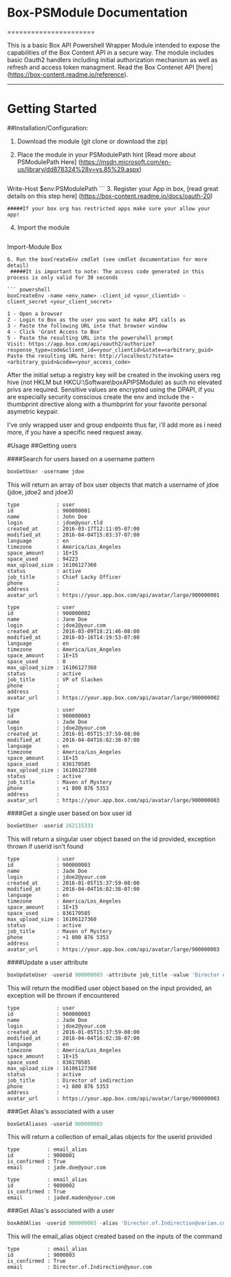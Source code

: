 # Box-PSModule Documentation
======================

This is a basic Box API Powershell Wrapper Module intended to expose the capabilities of the Box Content API in a secure way.  The module includes basic Oauth2 handlers including initial authorization mechanism as well as refresh and access token managment. Read the Box Contenet API [here] (https://box-content.readme.io/reference).

--------

# Getting Started
##Installation/Configuration:
1. Download the module (git clone or download the zip)
2. Place the module in your PSModulePath hint [Read more about PSModulePath Here] (https://msdn.microsoft.com/en-us/library/dd878324%28v=vs.85%29.aspx)

   ``` powershell
Write-Host $env:PSModulePath
    ```
3. Register your App in box, [read great details on this step here] (https://box-content.readme.io/docs/oauth-20)

    #####If your box org has restricted apps make sure your allow your app!

4. Import the module

   ``` powershell
Import-Module Box
   ```
6. Run the boxCreateEnv cmdlet (see cmdlet documentation for more detail)
    #####It is important to note: The access code generated in this process is only valid for 30 seconds

   ``` powershell
boxCreateEnv -name <env_name> -client_id <your_clientid> -client_secret <your_client_secret>

1 - Open a browser
2 - Login to Box as the user you want to make API calls as
3 - Paste the following URL into that browser window
4 - Click 'Grant Access to Box'
5 - Paste the resulting URL into the powershell prompt
Visit: https://app.box.com/api/oauth2/authorize?response_type=code&client_id=<your_clientid>&state=<arbitrary_guid>
Paste the resulting URL here: http://localhost/?state=<arbitrary_guid>&code=<your_access_code>
   ```

After the initial setup a registry key will be created in the invoking users reg hive (not HKLM but HKCU:\Software\boxAPIPSModule) as such no elevated privs are required. Sensitive values are encrypted using the DPAPI, if you are especially security conscious create the env and include the -thumbprint directive along with a thumbprint for your favorite personal asymetric keypair.

I've only wrapped user and group endpoints thus far, i'll add more as i need more, if you have a specific need request away.

#Usage
##Getting users

####Search for users based on a username pattern
   ``` powershell
boxGetUser -username jdoe
   ```
This will return an array of box user objects that match a username of jdoe (jdoe, jdoe2 and jdoe3)

```
type            : user
id              : 900000001
name            : John Doe
login           : jdoe@your.tld
created_at      : 2016-03-17T12:11:05-07:00
modified_at     : 2016-04-04T15:03:37-07:00
language        : en
timezone        : America/Los_Angeles
space_amount    : 1E+15
space_used      : 94223
max_upload_size : 16106127360
status          : active
job_title       : Chief Lacky Officer
phone           : 
address         : 
avatar_url      : https://your.app.box.com/api/avatar/large/900000001

type            : user
id              : 900000002
name            : Jane Doe
login           : jdoe2@your.com
created_at      : 2016-03-09T18:21:46-08:00
modified_at     : 2016-03-16T14:19:53-07:00
language        : en
timezone        : America/Los_Angeles
space_amount    : 1E+15
space_used      : 0
max_upload_size : 16106127360
status          : active
job_title       : VP of Slacken
phone           : 
address         : 
avatar_url      : https://your.app.box.com/api/avatar/large/900000002

type            : user
id              : 900000003
name            : Jade Doe
login           : jdoe2@your.com
created_at      : 2016-01-05T15:37:59-08:00
modified_at     : 2016-04-04T16:02:38-07:00
language        : en
timezone        : America/Los_Angeles
space_amount    : 1E+15
space_used      : 836170585
max_upload_size : 16106127360
status          : active
job_title       : Maven of Mystery
phone           : +1 800 876 5353
address         : 
avatar_url      : https://your.app.box.com/api/avatar/large/900000003
```

####Get a single user based on box user id
``` powershell
boxGetUser -userid 262115333
```
This will return a singular user object based on the id provided, exception thrown if userid isn't found

```
type            : user
id              : 900000003
name            : Jade Doe
login           : jdoe2@your.com
created_at      : 2016-01-05T15:37:59-08:00
modified_at     : 2016-04-04T16:02:38-07:00
language        : en
timezone        : America/Los_Angeles
space_amount    : 1E+15
space_used      : 836170585
max_upload_size : 16106127360
status          : active
job_title       : Maven of Mystery
phone           : +1 800 876 5353
address         : 
avatar_url      : https://your.app.box.com/api/avatar/large/900000003
```

####Update a user attribute
``` powershell
boxUpdateUser -userid 900000003 -attribute job_title -value 'Director of indirection'
```
This will return the modified user object based on the input provided, an exception will be thrown if encountered

```
type            : user
id              : 900000003
name            : Jade Doe
login           : jdoe2@your.com
created_at      : 2016-01-05T15:37:59-08:00
modified_at     : 2016-04-04T16:02:38-07:00
language        : en
timezone        : America/Los_Angeles
space_amount    : 1E+15
space_used      : 836170585
max_upload_size : 16106127360
status          : active
job_title       : Director of indirection
phone           : +1 800 876 5353
address         : 
avatar_url      : https://your.app.box.com/api/avatar/large/900000003
```

###Get Alias's associated with a user
``` powershell
boxGetAliases -userid 900000003
```
This will return a collection of email_alias objects for the userid provided

```
type         : email_alias
id           : 9000001
is_confirmed : True
email        : jade.doe@your.com

type         : email_alias
id           : 9000002
is_confirmed : True
email        : jaded.maden@your.com
```

###Get Alias's associated with a user
``` powershell
boxAddAlias -userid 900000003 -alias 'Director.of.Indirection@varian.com'
```
This will the email_alias object created based on the inputs of the command

```
type         : email_alias
id           : 9000003
is_confirmed : True
email        : Director.of.Indirection@your.com
```
